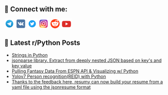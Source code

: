 ## 🔎 Connect with me:
[<img src="https://github.com/bullbesh/bullbesh/blob/main/images/Telegram.png" width="32" height="32" />](https://t.me/bullbesh)
[<img src="https://github.com/bullbesh/bullbesh/blob/main/images/VK.png" width="32" height="32" />](https://vk.com/bullbesh)
[<img src="https://github.com/bullbesh/bullbesh/blob/main/images/Twitter.png" width="32" height="32" />](https://twitter.com/bullbesh1)
[<img src="https://github.com/bullbesh/bullbesh/blob/main/images/Instagram.png" width="32" height="32" />](https://www.instagram.com/bullbesh)
[<img src="https://github.com/bullbesh/bullbesh/blob/main/images/Reddit.png" width="32" height="32" />](https://www.reddit.com/user/bullbesh)
[<img src="https://github.com/bullbesh/bullbesh/blob/main/images/YouTube.png" width="32" height="32" />](https://www.youtube.com/channel/UCtfjRs6uzgq5mfm8S06WTcg)

## 📕 Latest r/Python Posts
<!-- BLOG-POST-LIST:START -->
- [Strings in Python](https://www.reddit.com/r/Python/comments/xf9ouu/strings_in_python/)
- [jsonparse library. Extract from deeply nested JSON based on key&#39;s and key value](https://www.reddit.com/r/Python/comments/xf863f/jsonparse_library_extract_from_deeply_nested_json/)
- [Pulling Fantasy Data From ESPN API &amp; Visualizing w/ Python](https://www.reddit.com/r/Python/comments/xf83aq/pulling_fantasy_data_from_espn_api_visualizing_w/)
- [Yolov7 Person recognition&lpar;REID&rpar; with Python](https://www.reddit.com/r/Python/comments/xf7ot5/yolov7_person_recognitionreid_with_python/)
- [Thanks to the feedback here, resumy can now build your resume from a yaml file using the jsonresume format](https://www.reddit.com/r/Python/comments/xf6tpm/thanks_to_the_feedback_here_resumy_can_now_build/)
<!-- BLOG-POST-LIST:END -->
